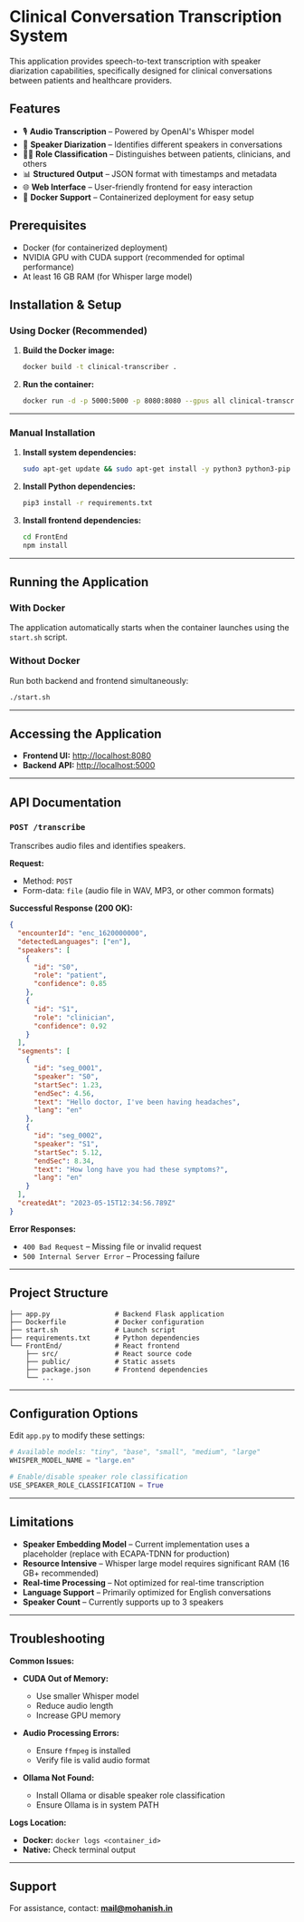 # Clinical Conversation Transcription System

This application provides speech-to-text transcription with speaker diarization capabilities, specifically designed for clinical conversations between patients and healthcare providers.

## Features

- 🎙️ **Audio Transcription** – Powered by OpenAI's Whisper model  
- 👥 **Speaker Diarization** – Identifies different speakers in conversations  
- 🧑‍⚕️ **Role Classification** – Distinguishes between patients, clinicians, and others  
- 📊 **Structured Output** – JSON format with timestamps and metadata  
- 🌐 **Web Interface** – User-friendly frontend for easy interaction  
- 🐳 **Docker Support** – Containerized deployment for easy setup  

## Prerequisites

- Docker (for containerized deployment)  
- NVIDIA GPU with CUDA support (recommended for optimal performance)  
- At least 16 GB RAM (for Whisper large model)  

## Installation & Setup

### Using Docker (Recommended)

1. **Build the Docker image:**
   ```bash
   docker build -t clinical-transcriber .
   ```

2. **Run the container:**
   ```bash
   docker run -d -p 5000:5000 -p 8080:8080 --gpus all clinical-transcriber
   ```

---

### Manual Installation

1. **Install system dependencies:**
   ```bash
   sudo apt-get update && sudo apt-get install -y python3 python3-pip ffmpeg nodejs npm
   ```

2. **Install Python dependencies:**
   ```bash
   pip3 install -r requirements.txt
   ```

3. **Install frontend dependencies:**
   ```bash
   cd FrontEnd
   npm install
   ```

---

## Running the Application

### With Docker
The application automatically starts when the container launches using the `start.sh` script.

### Without Docker
Run both backend and frontend simultaneously:
```bash
./start.sh
```

---

## Accessing the Application

- **Frontend UI:** [http://localhost:8080](http://localhost:8080)  
- **Backend API:** [http://localhost:5000](http://localhost:5000)  

---

## API Documentation

### `POST /transcribe`
Transcribes audio files and identifies speakers.

**Request:**
- Method: `POST`  
- Form-data: `file` (audio file in WAV, MP3, or other common formats)

**Successful Response (200 OK):**
```json
{
  "encounterId": "enc_1620000000",
  "detectedLanguages": ["en"],
  "speakers": [
    {
      "id": "S0",
      "role": "patient",
      "confidence": 0.85
    },
    {
      "id": "S1",
      "role": "clinician",
      "confidence": 0.92
    }
  ],
  "segments": [
    {
      "id": "seg_0001",
      "speaker": "S0",
      "startSec": 1.23,
      "endSec": 4.56,
      "text": "Hello doctor, I've been having headaches",
      "lang": "en"
    },
    {
      "id": "seg_0002",
      "speaker": "S1",
      "startSec": 5.12,
      "endSec": 8.34,
      "text": "How long have you had these symptoms?",
      "lang": "en"
    }
  ],
  "createdAt": "2023-05-15T12:34:56.789Z"
}
```

**Error Responses:**
- `400 Bad Request` – Missing file or invalid request  
- `500 Internal Server Error` – Processing failure  

---

## Project Structure
```
├── app.py                # Backend Flask application
├── Dockerfile            # Docker configuration
├── start.sh              # Launch script
├── requirements.txt      # Python dependencies
└── FrontEnd/             # React frontend
    ├── src/              # React source code
    ├── public/           # Static assets
    ├── package.json      # Frontend dependencies
    └── ...
```

---

## Configuration Options

Edit `app.py` to modify these settings:
```python
# Available models: "tiny", "base", "small", "medium", "large"
WHISPER_MODEL_NAME = "large.en"

# Enable/disable speaker role classification
USE_SPEAKER_ROLE_CLASSIFICATION = True
```

---

## Limitations

- **Speaker Embedding Model** – Current implementation uses a placeholder (replace with ECAPA-TDNN for production)  
- **Resource Intensive** – Whisper large model requires significant RAM (16 GB+ recommended)  
- **Real-time Processing** – Not optimized for real-time transcription  
- **Language Support** – Primarily optimized for English conversations  
- **Speaker Count** – Currently supports up to 3 speakers  

---

## Troubleshooting

**Common Issues:**

- **CUDA Out of Memory:**  
  - Use smaller Whisper model  
  - Reduce audio length  
  - Increase GPU memory  

- **Audio Processing Errors:**  
  - Ensure `ffmpeg` is installed  
  - Verify file is valid audio format  

- **Ollama Not Found:**  
  - Install Ollama or disable speaker role classification  
  - Ensure Ollama is in system PATH  

**Logs Location:**
- **Docker:** `docker logs <container_id>`  
- **Native:** Check terminal output  

---

## Support
For assistance, contact: **mail@mohanish.in**
